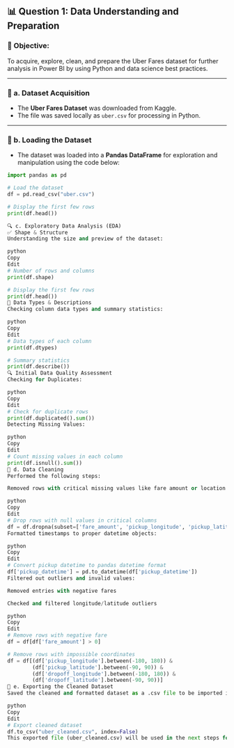 ## 📊 Question 1: Data Understanding and Preparation

### 🎯 Objective:
To acquire, explore, clean, and prepare the Uber Fares dataset for further analysis in Power BI by using Python and data science best practices.

---

### 🧩 a. Dataset Acquisition
- The **Uber Fares Dataset** was downloaded from Kaggle.
- The file was saved locally as `uber.csv` for processing in Python.

---

### 🐍 b. Loading the Dataset
- The dataset was loaded into a **Pandas DataFrame** for exploration and manipulation using the code below:

```python
import pandas as pd

# Load the dataset
df = pd.read_csv("uber.csv")

# Display the first few rows
print(df.head())

🔍 c. Exploratory Data Analysis (EDA)
✅ Shape & Structure
Understanding the size and preview of the dataset:

python
Copy
Edit
# Number of rows and columns
print(df.shape)

# Display the first few rows
print(df.head())
🧪 Data Types & Descriptions
Checking column data types and summary statistics:

python
Copy
Edit
# Data types of each column
print(df.dtypes)

# Summary statistics
print(df.describe())
🔍 Initial Data Quality Assessment
Checking for Duplicates:

python
Copy
Edit
# Check for duplicate rows
print(df.duplicated().sum())
Detecting Missing Values:

python
Copy
Edit
# Count missing values in each column
print(df.isnull().sum())
🧼 d. Data Cleaning
Performed the following steps:

Removed rows with critical missing values like fare amount or location data:

python
Copy
Edit
# Drop rows with null values in critical columns
df = df.dropna(subset=['fare_amount', 'pickup_longitude', 'pickup_latitude'])
Formatted timestamps to proper datetime objects:

python
Copy
Edit
# Convert pickup datetime to pandas datetime format
df['pickup_datetime'] = pd.to_datetime(df['pickup_datetime'])
Filtered out outliers and invalid values:

Removed entries with negative fares

Checked and filtered longitude/latitude outliers

python
Copy
Edit
# Remove rows with negative fare
df = df[df['fare_amount'] > 0]

# Remove rows with impossible coordinates
df = df[(df['pickup_longitude'].between(-180, 180)) &
        (df['pickup_latitude'].between(-90, 90)) &
        (df['dropoff_longitude'].between(-180, 180)) &
        (df['dropoff_latitude'].between(-90, 90))]
💾 e. Exporting the Cleaned Dataset
Saved the cleaned and formatted dataset as a .csv file to be imported into Power BI:

python
Copy
Edit
# Export cleaned dataset
df.to_csv("uber_cleaned.csv", index=False)
This exported file (uber_cleaned.csv) will be used in the next steps for feature engineering and visualization.